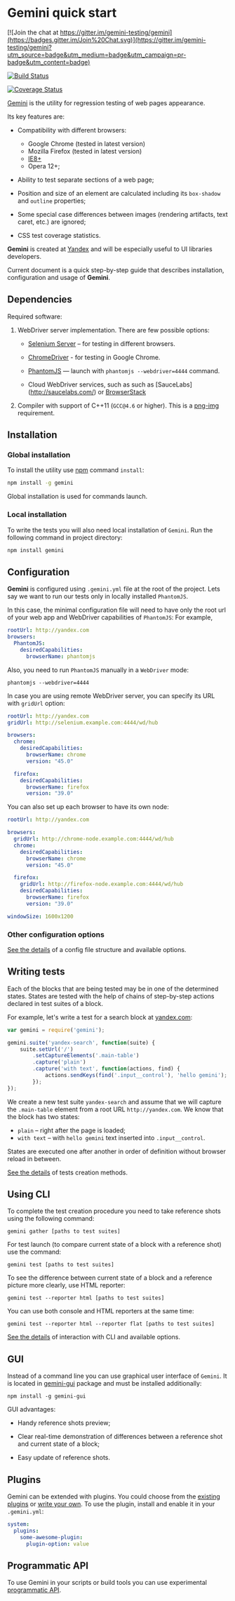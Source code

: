 # Gemini quick start

[![Join the chat at
https://gitter.im/gemini-testing/gemini](https://badges.gitter.im/Join%20Chat.svg)](https://gitter.im/gemini-testing/gemini?utm_source=badge&utm_medium=badge&utm_campaign=pr-badge&utm_content=badge)

[![Build
Status](https://travis-ci.org/gemini-testing/gemini.svg?branch=master)](https://travis-ci.org/gemini-testing/gemini)

[![Coverage
Status](https://img.shields.io/coveralls/gemini-testing/gemini.svg)](https://coveralls.io/r/gemini-testing/gemini)

[Gemini](https://github.com/gemini-testing/gemini) is the utility for regression
testing of web pages appearance.

Its key features are:

* Compatibility with different browsers:

  - Google Chrome (tested in latest version)
  - Mozilla Firefox (tested in latest version)
  - [IE8+](doc/ie-support.md)
  - Opera 12+;

* Ability to test separate sections of a web page;

* Position and size of an element are calculated including its `box-shadow` and
  `outline` properties;

* Some special case differences between images (rendering artifacts, text caret,
  etc.) are ignored;

* CSS test coverage statistics.

**Gemini** is created at [Yandex](http://www.yandex.com/) and will be especially
useful to UI libraries developers.

Current document is a quick step-by-step guide that describes installation,
configuration and usage of **Gemini**.

## Dependencies

Required software:

1. WebDriver server implementation. There are few possible options:

   - [Selenium Server](http://docs.seleniumhq.org/download/) – for testing in
     different browsers.

   - [ChromeDriver](https://sites.google.com/a/chromium.org/chromedriver/) - for
     testing in Google Chrome.

   - [PhantomJS](http://phantomjs.org/) — launch with `phantomjs
     --webdriver=4444` command.

   - Cloud WebDriver services, such as such as
     [SauceLabs] (http://saucelabs.com/) or
     [BrowserStack](http://www.browserstack.com/)

2. Compiler with support of C++11 (`GCC@4.6` or higher). This is a
   [png-img](https://github.com/gemini-testing/png-img) requirement.

## Installation

### Global installation

To install the utility use [npm](https://www.npmjs.org/) command `install`:

```sh
npm install -g gemini
```
Global installation is used for commands launch.

### Local installation

To write the tests you will also need local installation of `Gemini`. Run the
following command in project directory:

```sh
npm install gemini
```

## Configuration

**Gemini** is configured using `.gemini.yml` file at the root of the project.
Lets say we want to run our tests only in locally installed `PhantomJS`.

In this case, the minimal configuration file will need to have only the root url
of your web app and WebDriver capabilities of `PhantomJS`:
For example,

```yaml
rootUrl: http://yandex.com
browsers:
  PhantomJS:
    desiredCapabilities:
      browserName: phantomjs
```

Also, you need to run `PhantomJS` manually in a `WebDriver` mode:

```
phantomjs --webdriver=4444
```


In case you are using remote WebDriver server, you can specify its URL with
`gridUrl` option:

```yaml
rootUrl: http://yandex.com
gridUrl: http://selenium.example.com:4444/wd/hub

browsers:
  chrome:
    desiredCapabilities:
      browserName: chrome
      version: "45.0"

  firefox:
    desiredCapabilities:
      browserName: firefox
      version: "39.0"

```

You can also set up each browser to have its own node:

```yaml
rootUrl: http://yandex.com

browsers:
  gridUrl: http://chrome-node.example.com:4444/wd/hub
  chrome:
    desiredCapabilities:
      browserName: chrome
      version: "45.0"

  firefox:
    gridUrl: http://firefox-node.example.com:4444/wd/hub
    desiredCapabilities:
      browserName: firefox
      version: "39.0"

windowSize: 1600x1200

```

### Other configuration options

[See the details](doc/config.md) of a config file structure and available
options.

## Writing tests

Each of the blocks that are being tested may be in one of the determined states.
States are tested with the help of chains of step-by-step actions declared in
test suites of a block.

For example, let's write a test for a search block at
[yandex.com](http://www.yandex.com):

```javascript
var gemini = require('gemini');

gemini.suite('yandex-search', function(suite) {
    suite.setUrl('/')
        .setCaptureElements('.main-table')
        .capture('plain')
        .capture('with text', function(actions, find) {
            actions.sendKeys(find('.input__control'), 'hello gemini');
        });
});
```

We create a new test suite `yandex-search` and assume that we will capture the
`.main-table` element from a root URL `http://yandex.com`. We know that the
block has two states:

* `plain` – right after the page is loaded;
* `with text` – with `hello gemini` text inserted into `.input__control`.

States are executed one after another in order of definition without browser
reload in between.

[See the details](doc/tests.md) of tests creation methods.

## Using CLI

To complete the test creation procedure you need to take reference shots using
the following command:

```
gemini gather [paths to test suites]
```

For test launch (to compare current state of a block with a reference shot) use
the command:

```
gemini test [paths to test suites]
```

To see the difference between current state of a block and a reference picture
more clearly, use HTML reporter:

```
gemini test --reporter html [paths to test suites]
```

You can use both console and HTML reporters at the same time:

```
gemini test --reporter html --reporter flat [paths to test suites]
```

[See the details](doc/commands.md) of interaction with CLI and available
options.

## GUI

Instead of a command line you can use graphical user interface of `Gemini`. It
is located in [gemini-gui](https://github.com/gemini-testing/gemini-gui) package
and must be installed additionally:

```
npm install -g gemini-gui
```

GUI advantages:

* Handy reference shots preview;

* Clear real-time demonstration of differences between a reference shot and
  current state of a block;

* Easy update of reference shots.

## Plugins

Gemini can be extended with plugins. You could choose from the [existing
plugins](https://www.npmjs.com/browse/keyword/gemini-plugin) or [write your
own](doc/plugins.md). To use the plugin, install and enable it in your
`.gemini.yml`:

```yaml
system:
  plugins:
    some-awesome-plugin:
      plugin-option: value
```

## Programmatic API

To use Gemini in your scripts or build tools you can use experimental
[programmatic API](doc/programmatic-api.md).
